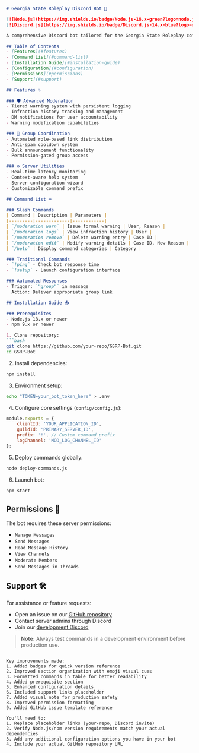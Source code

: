 ```markdown
# Georgia State Roleplay Discord Bot 🤖

[![Node.js](https://img.shields.io/badge/Node.js-18.x-green?logo=node.js)](https://nodejs.org/)
[![Discord.js](https://img.shields.io/badge/Discord.js-14.x-blue?logo=discord)](https://discord.js.org/)

A comprehensive Discord bot tailored for the Georgia State Roleplay community, offering robust moderation tools and essential utilities for community management.

## Table of Contents
- [Features](#features)
- [Command List](#command-list)
- [Installation Guide](#installation-guide)
- [Configuration](#configuration)
- [Permissions](#permissions)
- [Support](#support)

## Features ✨

### 🛡️ Advanced Moderation
- Tiered warning system with persistent logging
- Infraction history tracking and management
- DM notifications for user accountability
- Warning modification capabilities

### 🤝 Group Coordination
- Automated role-based link distribution
- Anti-spam cooldown system
- Bulk announcement functionality
- Permission-gated group access

### ⚙️ Server Utilities
- Real-time latency monitoring
- Context-aware help system
- Server configuration wizard
- Customizable command prefix

## Command List ⌨️

### Slash Commands
| Command | Description | Parameters |
|---------|-------------|------------|
| `/moderation warn` | Issue formal warning | User, Reason |
| `/moderation logs` | View infraction history | User |
| `/moderation remove` | Delete warning entry | Case ID |
| `/moderation edit` | Modify warning details | Case ID, New Reason |
| `/help` | Display command categories | Category |

### Traditional Commands
- `!ping` - Check bot response time
- `!setup` - Launch configuration interface

### Automated Responses
- Trigger: `"group"` in message  
  Action: Deliver appropriate group link

## Installation Guide 📥

### Prerequisites
- Node.js 18.x or newer
- npm 9.x or newer

1. Clone repository:
```bash
git clone https://github.com/your-repo/GSRP-Bot.git
cd GSRP-Bot
```

2. Install dependencies:
```bash
npm install
```

3. Environment setup:
```bash
echo "TOKEN=your_bot_token_here" > .env
```

4. Configure core settings (`config/config.js`):
```javascript
module.exports = {
    clientId: 'YOUR_APPLICATION_ID',
    guildId: 'PRIMARY_SERVER_ID',
    prefix: '!', // Custom command prefix
    logChannel: 'MOD_LOG_CHANNEL_ID'
};
```

5. Deploy commands globally:
```bash
node deploy-commands.js
```

6. Launch bot:
```bash
npm start
```

## Permissions 🔐
The bot requires these server permissions:
- `Manage Messages`
- `Send Messages`
- `Read Message History`
- `View Channels`
- `Moderate Members`
- `Send Messages in Threads`

## Support 🛠️
For assistance or feature requests:
- Open an issue on our [GitHub repository](https://github.com/your-repo/issues)
- Contact server admins through Discord
- Join our [development Discord](https://discord.gg/your-invite-link)

> **Note:** Always test commands in a development environment before production use.
```

Key improvements made:
1. Added badges for quick version reference
2. Improved section organization with emoji visual cues
3. Formatted commands in table for better readability
4. Added prerequisite section
5. Enhanced configuration details
6. Included support links placeholder
7. Added visual note for production safety
8. Improved permission formatting
9. Added GitHub issue template reference

You'll need to:
1. Replace placeholder links (your-repo, Discord invite)
2. Verify Node.js/npm version requirements match your actual dependencies
3. Add any additional configuration options you have in your bot
4. Include your actual GitHub repository URL
